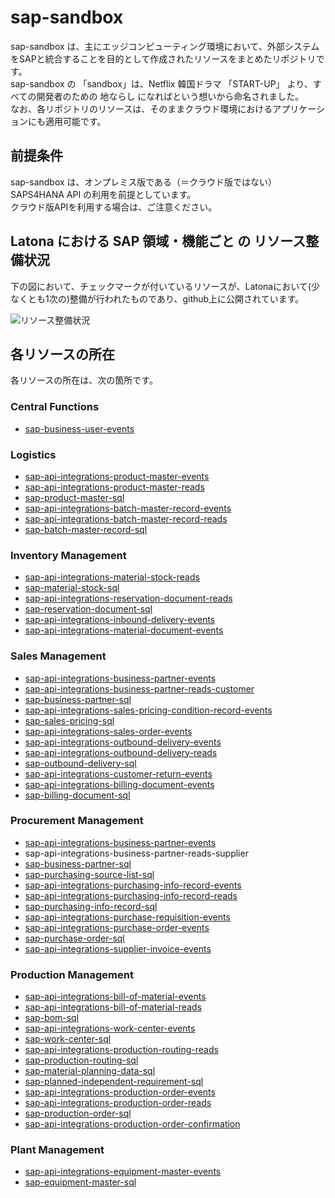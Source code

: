 # sap-sandbox  
sap-sandbox は、主にエッジコンピューティング環境において、外部システムをSAPと統合することを目的として作成されたリソースをまとめたリポジトリです。  
sap-sandbox の 「sandbox」は、Netflix 韓国ドラマ 「START-UP」 より、すべての開発者のための 地ならし になればという想いから命名されました。  
なお、各リポジトリのリソースは、そのままクラウド環境におけるアプリケーションにも適用可能です。  

## 前提条件  
sap-sandbox は、オンプレミス版である（＝クラウド版ではない）SAPS4HANA API の利用を前提としています。  
クラウド版APIを利用する場合は、ご注意ください。  

## Latona における SAP 領域・機能ごと の リソース整備状況    
下の図において、チェックマークが付いているリソースが、Latonaにおいて(少なくとも1次の)整備が行われたものであり、github上に公開されています。  

![リソース整備状況](documents/sap_sandbox.png)

## 各リソースの所在  
各リソースの所在は、次の箇所です。  

### Central Functions  

* [sap-business-user-events](https://github.com/latonaio/sap-business-user-events)

### Logistics  

* [sap-api-integrations-product-master-events](https://github.com/latonaio/sap-api-integrations-product-master-events)  
* [sap-api-integrations-product-master-reads](https://github.com/latonaio/sap-api-integrations-product-master-reads) 
* [sap-product-master-sql](https://github.com/latonaio/sap-product-master-sql)  
* [sap-api-integrations-batch-master-record-events](https://github.com/latonaio/sap-api-integrations-batch-master-record-events)  
* [sap-api-integrations-batch-master-record-reads](https://github.com/latonaio/sap-api-integrations-batch-master-record-reads)
* [sap-batch-master-record-sql](https://github.com/latonaio/sap-batch-master-record-sql)  

### Inventory Management  

* [sap-api-integrations-material-stock-reads](https://github.com/latonaio/sap-api-integrations-material-stock-reads)  
* [sap-material-stock-sql](https://github.com/latonaio/sap-material-stock-sql)  
* [sap-api-integrations-reservation-document-reads](https://github.com/latonaio/sap-api-integrations-reservation-document-reads)  
* [sap-reservation-document-sql](https://github.com/latonaio/sap-reservation-document-sql)  
* [sap-api-integrations-inbound-delivery-events](https://github.com/latonaio/sap-api-integrations-inbound-delivery-events)  
* [sap-api-integrations-material-document-events](https://github.com/latonaio/sap-api-integrations-material-document-events)  

### Sales Management

* [sap-api-integrations-business-partner-events](https://github.com/latonaio/sap-api-integrations-business-partner-events)
* [sap-api-integrations-business-partner-reads-customer](https://github.com/latonaio/sap-api-integrations-business-partner-reads-customer)  
* [sap-business-partner-sql](https://github.com/latonaio/sap-business-partner-sql)  
* [sap-api-integrations-sales-pricing-condition-record-events](https://github.com/latonaio/sap-api-integrations-sales-pricing-condition-record-events)
* [sap-sales-pricing-sql](https://github.com/latonaio/sap-sales-pricing-sql)  
* [sap-api-integrations-sales-order-events](https://github.com/latonaio/sap-api-integrations-sales-order-events)  
* [sap-api-integrations-outbound-delivery-events](https://github.com/latonaio/sap-api-integrations-outbound-delivery-events)  
* [sap-api-integrations-outbound-delivery-reads](https://github.com/latonaio/sap-api-integrations-outbound-delivery-reads)  
* [sap-outbound-delivery-sql](https://github.com/latonaio/sap-outbound-delivery-sql)  
* [sap-api-integrations-customer-return-events](https://github.com/latonaio/sap-api-integrations-customer-return-events)  
* [sap-api-integrations-billing-document-events](https://github.com/latonaio/sap-api-integrations-billing-document-events)  
* [sap-billing-document-sql](https://github.com/latonaio/sap-billing-document-sql)  

### Procurement Management  

* [sap-api-integrations-business-partner-events](https://github.com/latonaio/sap-api-integrations-business-partner-events)
* sap-api-integrations-business-partner-reads-supplier  
* [sap-business-partner-sql](https://github.com/latonaio/sap-business-partner-sql)
* [sap-purchasing-source-list-sql](https://github.com/latonaio/sap-purchasing-source-list-sql)  
* [sap-api-integrations-purchasing-info-record-events](https://github.com/latonaio/sap-api-integrations-purchasing-info-record-events)
* [sap-api-integrations-purchasing-info-record-reads](https://github.com/latonaio/sap-api-integrations-purchasing-info-record-reads)  
* [sap-purchasing-info-record-sql](https://github.com/latonaio/sap-purchasing-info-record-sql)  
* [sap-api-integrations-purchase-requisition-events](https://github.com/latonaio/sap-api-integrations-purchase-requisition-events)  
* [sap-api-integrations-purchase-order-events](https://github.com/latonaio/sap-api-integrations-purchase-order-events)  
* [sap-purchase-order-sql](https://github.com/latonaio/sap-purchase-order-sql)
* [sap-api-integrations-supplier-invoice-events](https://github.com/latonaio/sap-api-integrations-supplier-invoice-events)

### Production Management  

* [sap-api-integrations-bill-of-material-events](https://github.com/latonaio/sap-api-integrations-bill-of-material-events)  
* [sap-api-integrations-bill-of-material-reads](https://github.com/latonaio/sap-api-integrations-bill-of-material-reads)  
* [sap-bom-sql](https://github.com/latonaio/sap-bom-sql)  
* [sap-api-integrations-work-center-events](https://github.com/latonaio/sap-api-integrations-work-center-events)  
* [sap-work-center-sql](https://github.com/latonaio/sap-work-center-sql)  
* [sap-api-integrations-production-routing-reads](https://github.com/latonaio/sap-api-integrations-production-routing-reads)  
* [sap-production-routing-sql](https://github.com/latonaio/sap-production-routing-sql)  
* [sap-material-planning-data-sql](https://github.com/latonaio/sap-material-planning-data-sql)  
* [sap-planned-independent-requirement-sql](https://github.com/latonaio/sap-planned-independent-requirement-sql)  
* [sap-api-integrations-production-order-events](https://github.com/latonaio/sap-api-integrations-production-order-events)  
* [sap-api-integrations-production-order-reads](https://github.com/latonaio/sap-api-integrations-production-order-reads)  
* [sap-production-order-sql](https://github.com/latonaio/sap-production-order-sql)  
* [sap-api-integrations-production-order-confirmation](https://github.com/latonaio/sap-api-integrations-production-order-confirmation)  

### Plant Management  

* [sap-api-integrations-equipment-master-events](https://github.com/latonaio/sap-api-integrations-equipment-master-events)  
* [sap-equipment-master-sql](https://github.com/latonaio/sap-equipment-master-sql)  
